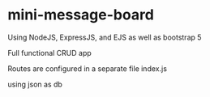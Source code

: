 # mini-message-board

Using NodeJS, ExpressJS, and EJS
as well as bootstrap 5

Full functional CRUD app

Routes are configured in a separate file index.js

using json as db